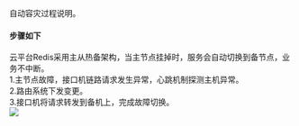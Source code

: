 自动容灾过程说明。

#### 步骤如下
云平台Redis采用主从热备架构，当主节点挂掉时，服务会自动切换到备节点，业务不中断。  
1.主节点故障，接口机链路请求发生异常，心跳机制探测主机异常。  
2.路由系统下发变更。  
3.接口机将请求转发到备机上，完成故障切换。  
![](http://imgcache.tcecqpoc.fsphere.cn/image/mc.qcloudimg.com/static/img/7afe117629d4814302377cf46b64d8ee/zidongrognzai.png)